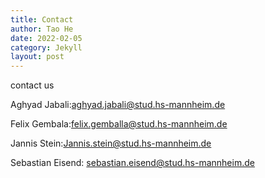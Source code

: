 ```yaml
---
title: Contact
author: Tao He
date: 2022-02-05
category: Jekyll
layout: post
---
```

contact us 

Aghyad Jabali:aghyad.jabali@stud.hs-mannheim.de </br>

Felix Gembala:felix.gemballa@stud.hs-mannheim.de </br>

Jannis Stein:Jannis.stein@stud.hs-mannheim.de </br>

Sebastian Eisend: sebastian.eisend@stud.hs-mannheim.de
